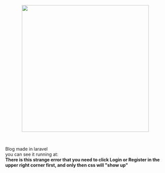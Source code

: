 <p align="center"><a href="https://laravel.com" target="_blank"><img src="https://raw.githubusercontent.com/laravel/art/master/logo-lockup/5%20SVG/2%20CMYK/1%20Full%20Color/laravel-logolockup-cmyk-red.svg" width="400"></a></p>
<br>

Blog made in laravel<br>
you can see it running at: 
<br>
<b>There is this strange error that you need to click Login or Register in the upper right corner first, and only then css will "show up"</b><br>
